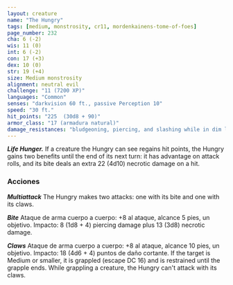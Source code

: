 ```yaml
---
layout: creature
name: "The Hungry"
tags: [medium, monstrosity, cr11, mordenkainens-tome-of-foes]
page_number: 232
cha: 6 (-2)
wis: 11 (0)
int: 6 (-2)
con: 17 (+3)
dex: 10 (0)
str: 19 (+4)
size: Medium monstrosity
alignment: neutral evil
challenge: "11 (7200 XP)"
languages: "Common"
senses: "darkvision 60 ft., passive Perception 10"
speed: "30 ft."
hit_points: "225  (30d8 + 90)"
armor_class: "17 (armadura natural)"
damage_resistances: "bludgeoning, piercing, and slashing while in dim light or darkness"
---
```


***Life Hunger.*** If a creature the Hungry can see regains hit points, the Hungry gains two benefits until the end of its next turn: it has advantage on attack rolls, and its bite deals an extra 22 (4d10) necrotic damage on a hit.

### Acciones

***Multiattack*** The Hungry makes two attacks: one with its bite and one with its claws.

***Bite*** Ataque de arma cuerpo a cuerpo: +8 al ataque, alcance 5 pies, un objetivo. Impacto: 8 (1d8 + 4) piercing damage plus 13 (3d8) necrotic damage.

***Claws*** Ataque de arma cuerpo a cuerpo: +8 al ataque, alcance 10 pies, un objetivo. Impacto: 18 (4d6 + 4) puntos de daño cortante. If the target is Medium or smaller, it is grappled (escape DC 16) and is restrained until the grapple ends. While grappling a creature, the Hungry can't attack with its claws.